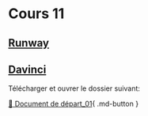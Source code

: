 # Cours 11

<style>.md-footer{display:none;}</style>

## [Runway](./ai/runway.md) 

## [Davinci](da_vinci_base.md)

Télécharger et ouvrer le dossier suivant:

[📁 Document de départ_01](https://uqam-my.sharepoint.com/:u:/g/personal/lavoie-pilote_francoise_uqam_ca/EU_m5iHSJc5GopyfZ0UkM1oB1_x-iLNTxNdxbDbOjkVWqA?e=9OHVKc){ .md-button }   <br>   
